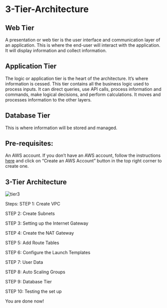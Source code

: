 # 3-Tier-Architecture

## Web Tier

A presentation or web tier is the user interface and communication layer of an application.
This is where the end-user will interact with the application. It will display information and
collect information.

## Application Tier

The logic or application tier is the heart of the architecture. It’s where information is
cessed. This tier contains all the business logic used to process inputs. It can direct queries,
use API calls, process information and commands, make logical decisions, and perform calculations. It moves and processes information to the other layers.

## Database Tier

This is where information will be stored and managed.

## Pre-requisites:
 An AWS account. If you don’t have an AWS account, follow the instructions [here](https://aws.amazon.com/console/) and
click on “Create an AWS Account” button in the top right corner to create one.


## 3-Tier Architecture
![tier3](https://github.com/taniaduggal/3-Tier-Architecture/assets/103496926/7313f03c-38ef-48a9-84f4-39bd32d389b4)


Steps:
STEP 1: Create VPC

STEP 2: Create Subnets

STEP 3: Setting up the Internet Gateway

STEP 4: Create the NAT Gateway

STEP 5: Add Route Tables

STEP 6: Configure the Launch Templates

STEP 7: User Data

STEP 8: Auto Scaling Groups

STEP 9: Database Tier

STEP 10: Testing the set up

You are done now!

